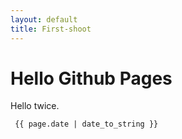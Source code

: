```yaml
---
layout: default
title: First-shoot
---
```


# Hello Github Pages

Hello twice.

` {{ page.date | date_to_string }}`